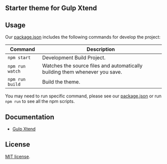 ## Starter theme for Gulp Xtend

## Usage

Our [package.json](./package.json) includes the following commands for develop the project:

| Command | Description |
| ------- | ----------- |
| `npm start` | Development Build Project. |
| `npm run watch` | Watches the source files and automatically building them whenever you save. |
| `npm run build` | Build the theme. |

You may need to run specific command, please see our [package.json](./package.json) or run `npm run` to see all the npm scripts.

## Documentation

- [Gulp Xtend](https://github.com/buddywinangun/gulp-xtend)

## License

[MIT license](/LICENSE.md).
